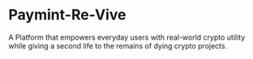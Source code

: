 # Paymint-Re-Vive
A Platform that empowers everyday users with real-world crypto utility while giving a second life to the remains of dying crypto projects.
